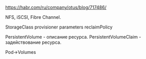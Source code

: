 https://habr.com/ru/company/otus/blog/717486/

NFS, iSCSI, Fibre Channel.

StorageClass
provisioner
parameters
reclaimPolicy

PersistentVolume - описание ресурса.
PersistentVolumeClaim - задействование ресурса.

Pod->Volumes

